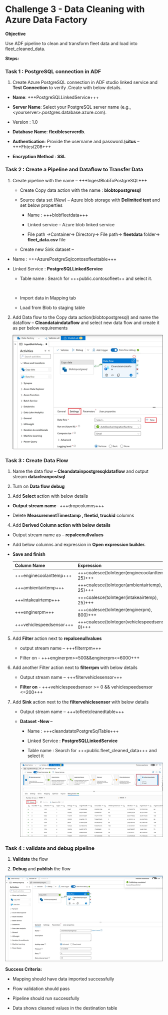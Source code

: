 # Challenge 3 - Data Cleaning with Azure Data Factory

**Objective**  

Use ADF pipeline to clean and transform fleet data and load into fleet_cleaned_data.

**Steps:**

### Task 1 : PostgreSQL connection in ADF

1.  Create Azure PostgreSQL connection in ADF studio linked service and
    **Test Connection** to verify .Create with below details.

- **Name**: +++PostgreSQLLinkedService+++

- **Server Name**: Select your PostgreSQL server name (e.g.,
  \<yourserver\>.postgres.database.azure.com).

- Version : 1.0

- **Database Name**: **flexibleserverdb**.

- **Authentication**: Provide the username and password.(**citus** –
  +++Fhtest208+++

- **Encryption Method** : **SSL**

### Task 2 : Create a Pipeline and Dataflow to Transfer Data

1.  Create pipeline with the name – +++IngestBlobToPostgreSQL+++

    - Create Copy data action with the name : **blobtopostgresql**

    - Source data set (New) – Azure blob storage with **Delimited text**
      and set below properties

      - Name : +++blobfleetdata+++

      - Linked service – Azure blob linked service

      - File path -\>Container-\> Directory-\> File path-\>
        **fleetdata** folder-\> **fleet_data.csv** file

    - Create new Sink dataset –

- Name : +++AzurePostgreSqlcontosofleettable+++

- Linked Service : **PostgreSQLLinkedService**

  - Table name : Search for +++public.contosofleet++ and select it.

  &nbsp;

  - Import data in Mapping tab

  - Load from Blob to staging table

2.  Add Data flow to the Copy data action(blobtopostgresql) and name the
    dataflow – **Cleandataindataflow** and select new data flow and
    create it as per below requirements

    ![A screenshot of a chat AI-generated content may be incorrect.](./media/Ch3image1.jpg)
    
### Task 3 : Create Data Flow

1.  Name the data flow – **Cleandatainpostgresqldataflow** and output
    stream **datacleanpostsql**

2.  Turn on **Data flow debug**

3.  Add **Select** action with below details

- **Output stream name**– +++dropcolumns+++

- Delete **MeasurementTimestamp , fleetid, truckid** columns

4.  Add **Derived Column action with below details**

- Output stream name as – **repalcenullvalues**

- Add below columns and expression in **Open expression builder.**

- **Save and finish**

  |Column Name|Expression|
  |--|--|
  |+++enginecoolanttemp+++|+++coalesce(toInteger(enginecoolanttemp), 25)+++|
  |+++ambientairtemp+++|+++coalesce(toInteger(ambientairtemp), 25)+++|
  |+++intakeairtemp+++|+++coalesce(toInteger(intakeairtemp), 25)+++|
  |+++enginerpm+++|+++coalesce(toInteger(enginerpm), 800)+++|
  |+++vehiclespeedsensor+++|+++coalesce(toInteger(vehiclespeedsensor), 0)+++|

5.  Add **Filter** action next to **repalcenullvalues**

    - output stream name – +++filterrpm+++

    - Filter on - +++enginerpm>=500&&enginerpm<=6000+++

6.  Add another Filter action next to **filterrpm** with below details

    - Output stream name – +++filtervehiclesensor+++

    - **Filter on** - +++vehiclespeedsensor >= 0 && vehiclespeedsensor <=200+++

7.  Add **Sink** action next to the **filtervehiclesensor** with below
    details

    - Output stream name – +++tofleetcleanedtable+++

    - **Dataset -New –**

      - Name : +++cleandatatoPostgreSqlTable+++

      - Linked Service : **PostgreSQLLinkedService**

      - Table name : Search for +++public.fleet_cleaned_data+++ and select it
        
      ![A screenshot of a chat AI-generated content may be incorrect.](./media/Ch3image2.jpg)

### Task 4 : validate and debug pipeline

1.  **Validate** the flow

2.  **Debug** and **publish** the flow

  ![A screenshot of a chat AI-generated content may be incorrect.](./media/Ch3image3.jpg)

**Success Criteria:**

- Mapping should have data imported successfully

- Flow validation should pass

- Pipeline should run successfully

- Data shows cleaned values in the destination table
